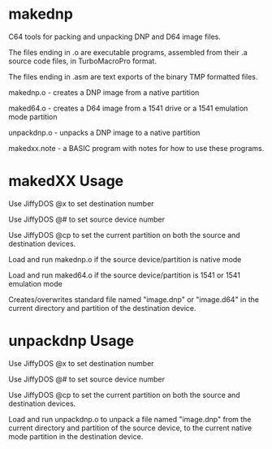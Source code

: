 # makednp
C64 tools for packing and unpacking DNP and D64 image files.

The files ending in .o are executable programs, assembled from their .a source code files, in TurboMacroPro format. 

The files ending in .asm are text exports of the binary TMP formatted files.

makednp.o - creates a DNP image from a native partition

maked64.o - creates a D64 image from a 1541 drive or a 1541 emulation mode partition

unpackdnp.o - unpacks a DNP image to a native partition

makedxx.note - a BASIC program with notes for how to use these programs. 

# makedXX Usage

Use JiffyDOS @x to set destination number

Use JiffyDOS @# to set source device number

Use JiffyDOS @cp to set the current partition on both the source and destination devices.

Load and run makednp.o if the source device/partition is native mode

Load and run maked64.o if the source device/partition is 1541 or 1541 emulation mode

Creates/overwrites standard file named "image.dnp" or "image.d64" in the current directory and partition of the destination device.

# unpackdnp Usage

Use JiffyDOS @x to set destination number

Use JiffyDOS @# to set source device number

Use JiffyDOS @cp to set the current partition on both the source and destination devices.

Load and run unpackdnp.o to unpack a file named "image.dnp" from the current directory and partition of the source device, to the current native mode partition in the destination device.


